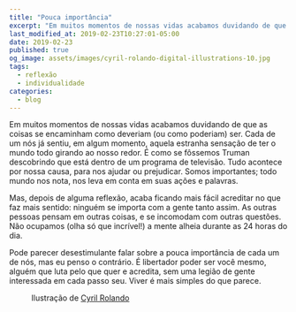 ```yaml
---
title: "Pouca importância"
excerpt: "Em muitos momentos de nossas vidas acabamos duvidando de que as coisas se encaminham como deveriam (ou como poderiam) ser."
last_modified_at: 2019-02-23T10:27:01-05:00
date: 2019-02-23
published: true
og_image: assets/images/cyril-rolando-digital-illustrations-10.jpg
tags: 
  - reflexão
  - individualidade
categories:
  - blog
---
```


Em muitos momentos de nossas vidas acabamos duvidando de que as coisas se encaminham como deveriam (ou como poderiam) ser. Cada de um nós já sentiu, em algum momento, aquela estranha sensação de ter o mundo todo girando ao nosso redor. É como se fôssemos Truman descobrindo que está dentro de um programa de televisão. Tudo acontece por nossa causa, para nos ajudar ou prejudicar. Somos importantes; todo mundo nos nota, nos leva em conta em suas ações e palavras.

Mas, depois de alguma reflexão, acaba ficando mais fácil acreditar no que faz mais sentido: ninguém se importa com a gente tanto assim. As outras pessoas pensam em outras coisas, e se incomodam com outras questões. Não ocupamos (olha só que incrível!) a mente alheia durante as 24 horas do dia.  

Pode parecer desestimulante falar sobre a pouca importância de cada um de nós, mas eu penso o contrário. É libertador poder ser você mesmo, alguém que luta pelo que quer e acredita, sem uma legião de gente interessada em cada passo seu. Viver é mais simples do que parece.

<figure style="" class="align-center">
  <img src="{{ site.url }}{{ site.baseurl }}/assets/images/cyril-rolando-digital-illustrations-10.jpg" alt="">
  <figcaption>Ilustração de <a href="https://www.behance.net/aquasixio">Cyril Rolando</a></figcaption>
</figure>
